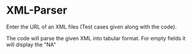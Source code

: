 # XML-Parser

Enter the URL of an XML files (Test cases given along with the code).

The code will parse the given XML into tabular format. For empty fields it will display the "NA"
